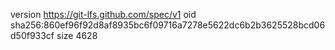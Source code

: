version https://git-lfs.github.com/spec/v1
oid sha256:860ef96f92d8af8935bc6f09716a7278e5622dc6b2b3625528bcd06d50f933cf
size 4628
